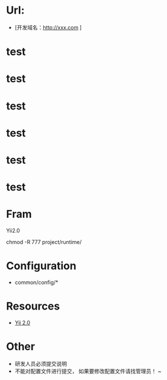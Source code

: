 # Url: 
- [开发域名：http://xxx.com ]
# test
# test
# test
# test
# test
# test
# Fram
Yii2.0 
 
chmod -R 777 project/runtime/


# Configuration

- common/config/*


# Resources

- [Yii 2.0 ](http://www.yiichina.com/doc/guide/2.0)


# Other
- 研发人员必须提交说明
- 不能对配置文件进行提交， 如果要修改配置文件请找管理员！
~
